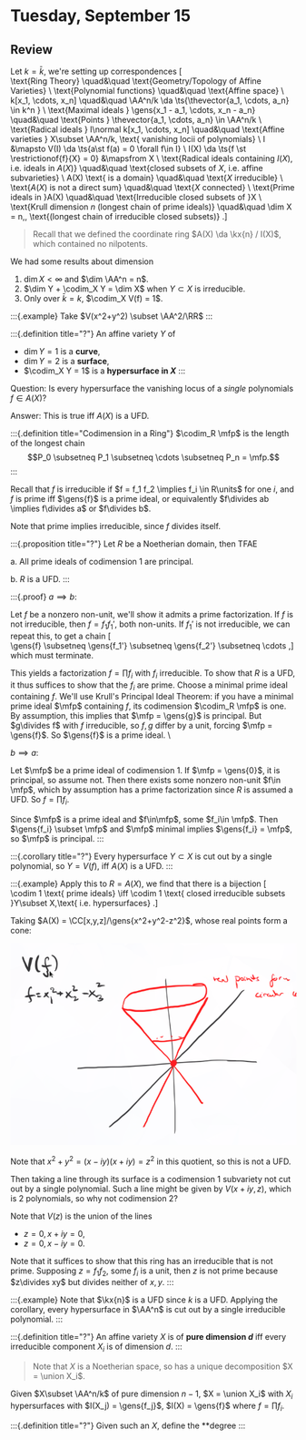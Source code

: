 # Tuesday, September 15

## Review

Let $k=\bar k$, we're setting up correspondences
\[  
\text{Ring Theory} 
\quad&\quad 
\text{Geometry/Topology of Affine Varieties}
\\
\text{Polynomial functions} 
\quad&\quad 
\text{Affine space} 
\\
k[x_1, \cdots, x_n]
\quad&\quad 
\AA^n/k \da \ts{\thevector{a_1, \cdots, a_n} \in k^n } 
\\
\text{Maximal ideals } \gens{x_1 - a_1, \cdots, x_n - a_n} 
\quad&\quad 
\text{Points } \thevector{a_1, \cdots, a_n} \in \AA^n/k
\\
\text{Radical ideals } I\normal k[x_1, \cdots, x_n]
\quad&\quad 
\text{Affine varieties } X\subset  \AA^n/k, \text{ vanishing locii of polynomials} 
\\
I &\mapsto V(I) \da \ts{a\st f(a) = 0 \forall f\in I} \\
I(X) \da \ts{f \st \restrictionof{f}{X} = 0} &\mapsfrom X 
\\
\text{Radical ideals containing $I(X)$, i.e. ideals in $A(X)$} 
\quad&\quad 
\text{closed subsets of $X$, i.e. affine subvarieties}
\\
A(X) \text{ is a domain}
\quad&\quad 
\text{$X$ irreducible}
\\
\text{$A(X)$ is not a direct sum}
\quad&\quad 
\text{$X$ connected} 
\\
\text{Prime ideals in }A(X)
\quad&\quad 
\text{Irreducible closed subsets of }X
\\
\text{Krull dimension $n$ (longest chain of prime ideals)}
\quad&\quad 
\dim X = n,\, \text{(longest chain of irreducible closed subsets)}
.\]

> Recall that we defined the coordinate ring $A(X) \da \kx{n} / I(X)$, which contained no nilpotents.


We had some results about dimension

1. $\dim X<\infty$ and $\dim \AA^n = n$.
2. $\dim Y + \codim_X Y = \dim X$ when $Y\subset X$ is irreducible.
3. Only over $\bar k = k$, $\codim_X V(f) = 1$.

:::{.example}
Take $V(x^2+y^2) \subset \AA^2/\RR$
:::


:::{.definition title="?"}
An affine variety $Y$ of

- $\dim Y = 1$ is a **curve**,
- $\dim Y = 2$ is a **surface**,
- $\codim_X Y = 1$ is a **hypersurface in $X$**
:::

Question:
Is every hypersurface the vanishing locus of a *single* polynomials $f\in A(X)$?

Answer:
This is true iff $A(X)$ is a UFD.


:::{.definition title="Codimension in a Ring"}
$\codim_R \mfp$ is the length of the longest chain 
$$P_0 \subsetneq P_1 \subsetneq \cdots \subsetneq P_n = \mfp.$$
:::

Recall that $f$ is irreducible if $f = f_1 f_2 \implies f_i \in R\units$ for one $i$, and $f$ is prime iff $\gens{f}$ is a prime ideal, or equivalently $f\divides ab \implies f\divides a$ or $f\divides b$.

Note that prime implies irreducible, since $f$ divides itself.

:::{.proposition title="?"}
Let $R$ be a Noetherian domain, then TFAE

a. All prime ideals of codimension 1 are principal.

b. $R$ is a UFD. 
:::


:::{.proof}
$a\implies b$:

Let $f$ be a nonzero non-unit, we'll show it admits a prime factorization.
If $f$ is not irreducible, then $f = f_1 f_1'$, both non-units.
If $f_1'$ is not irreducible, we can repeat this, to get a chain
\[  
\gens{f} \subsetneq \gens{f_1'} \subsetneq \gens{f_2'} \subsetneq \cdots
,\]
which must terminate.

This yields a factorization $f = \prod f_i$ with $f_i$ irreducible.
To show that $R$ is a UFD, it thus suffices to show that the $f_i$ are prime.
Choose a minimal prime ideal containing $f$.
We'll use Krull's Principal Ideal Theorem: if you have a minimal prime ideal $\mfp$ containing $f$, its codimension $\codim_R \mfp$ is one.
By assumption, this implies that $\mfp = \gens{g}$ is principal.
But $g\divides f$ with $f$ irreducible, so $f,g$ differ by a unit, forcing $\mfp = \gens{f}$.
So $\gens{f}$ is a prime ideal.
\

$b\implies a$: 

Let $\mfp$ be a prime ideal of codimension 1.
If $\mfp = \gens{0}$, it is principal, so assume not.
Then there exists some nonzero non-unit $f\in \mfp$, which by assumption has a prime factorization since $R$ is assumed a UFD.
So $f=\prod f_i$.

Since $\mfp$ is a prime ideal and $f\in\mfp$, some $f_i\in \mfp$.
Then $\gens{f_i} \subset \mfp$ and $\mfp$ minimal implies $\gens{f_i} = \mfp$, so $\mfp$ is principal.
:::

:::{.corollary title="?"}
Every hypersurface $Y\subset X$ is cut out by a single polynomial, so $Y=V(f)$, iff $A(X)$ is a UFD.
:::


:::{.example}
Apply this to $R=A(X)$, we find that there is a bijection
\[  
\codim 1 \text{ prime ideals}
\iff 
\codim 1 \text{ closed irreducible subsets }Y\subset X,\text{ i.e. hypersurfaces}
.\]

Taking $A(X) = \CC[x,y,z]/\gens{x^2+y^2-z^2}$, whose real points form a cone:

![Image](figures/image_2020-09-15-10-26-24.png)

Note that $x^2 + y^2 = (x-iy)(x+iy) = z^2$ in this quotient, so this is not a UFD.

Then taking a line through its surface is a codimension 1 subvariety not cut out by a single polynomial.
Such a line might be given by $V(x + iy, z)$, which is 2 polynomials, so why not codimension 2?

Note that $V(z)$ is the union of the lines

- $z = 0, x + iy= 0$,
- $z=0, x - iy = 0$.


Note that it suffices to show that this ring has an irreducible that is not prime.
Supposing $z = f_1 f_2$, some $f_i$ is a unit, then $z$ is not prime because $z\divides xy$ but divides neither of $x,y$.
:::


:::{.example}
Note that $\kx{n}$ is a UFD since $k$ is a UFD.
Applying the corollary, every hypersurface in $\AA^n$ is cut out by a single irreducible polynomial.
:::

:::{.definition title="?"}
An affine variety $X$ is of **pure dimension $d$** iff every irreducible component $X_i$ is of dimension $d$.
:::

> Note that $X$ is a Noetherian space, so has a unique decomposition $X = \union X_i$.

Given $X\subset \AA^n/k$ of pure dimension $n-1$, $X = \union X_i$ with $X_i$ hypersurfaces with $I(X_j) = \gens{f_j}$, $I(X) = \gens{f}$ where $f = \prod f_i$.

:::{.definition title="?"}
Given such an $X$, define the **degree
:::
